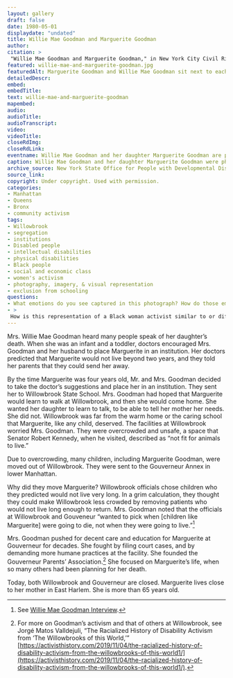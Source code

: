 ```yaml
--- 
layout: gallery
draft: false
date: 1980-05-01
displaydate: "undated"
title: Willie Mae Goodman and Marguerite Goodman
author: 
citation: >
 "Willie Mae Goodman and Marguerite Goodman," in New York City Civil Rights History Project, Accessed: [Month Day, Year], https://nyccivilrightshistory.org/gallery/willie-mae-and-marguerite-goodman.
featured: willie-mae-and-marguerite-goodman.jpg
featuredAlt: Marguerite Goodman and Willie Mae Goodman sit next to each other. Both are smiling. 
detailedDescr: 
embed: 
embedTitle: 
text: willie-mae-and-marguerite-goodman
mapembed: 
audio: 
audioTitle: 
audioTranscript: 
video: 
videoTitle: 
closeRdImg: 
closeRdLink: 
eventname: Willie Mae Goodman and her daughter Marguerite Goodman are photographed together.
caption: Willie Mae Goodman and her daughter Marguerite Goodman were photographed together.
archive_source: New York State Office for People with Developmental Disabilities
source_link: 
copyright: Under copyright. Used with permission.
categories: 
- Manhattan
- Queens
- Bronx
- community activism
tags: 
- Willowbrook
- segregation
- institutions
- Disabled people
- intellectual disabilities
- physical disabilities
- Black people
- social and economic class
- women's activism
- photography, imagery, & visual representation
- exclusion from schooling
questions: 
- What emotions do you see captured in this photograph? How do those emotions relate to the story of Willie Mae Goodman and Marguerite Goodman shared here? 
- >
 How is this representation of a Black woman activist similar to or different from others in this teaching collection - including the photographs of [Elizabeth Cisco](../topics/black-latina-women/cisco-resisting-segregation/elizabeth-cisco), [Mae Mallory and her daughter Patricia](../topics/black-latina-women/harlem-nine/mae-mallory-and-daughter), and [Denise Oliver](../topics/black-latina-women/young-lords/denise-oliver)?
--- 
```


Mrs. Willie Mae Goodman heard many people speak of her daughter’s death. When she was an infant and a toddler, doctors encouraged Mrs. Goodman and her husband to place Marguerite in an institution. Her doctors predicted that Marguerite would not live beyond two years, and they told her parents that they could send her away.

By the time Marguerite was four years old, Mr. and Mrs. Goodman decided to take the doctor’s suggestions and place her in an institution. They sent her to Willowbrook State School. Mrs. Goodman had hoped that Marguerite would learn to walk at Willowbrook, and then she would come home. She wanted her daughter to learn to talk, to be able to tell her mother her needs. She did not. Willowbrook was far from the warm home or the caring school that Marguerite, like any child, deserved. The facilities at Willowbrook worried Mrs. Goodman. They were overcrowded and unsafe, a space that Senator Robert Kennedy, when he visited, described as “not fit for animals to live.”

Due to overcrowding, many children, including Marguerite Goodman, were moved out of Willowbrook. They were sent to the Gouverneur Annex in lower Manhattan.

Why did they move Marguerite? Willowbrook officials chose children who they predicted would not live very long. In a grim calculation, they thought they could make Willowbrook less crowded by removing patients who would not live long enough to return. Mrs. Goodman noted that the officials at Willowbrook and Gouveneur “wanted to pick when [children like Marguerite] were going to die, not when they were going to live.”[^1]

Mrs. Goodman pushed for decent care and education for Marguerite at Gouverneur for decades. She fought by filing court cases, and by demanding more humane practices at the facility. She founded the Gouverneur Parents’ Association.[^2] She focused on Marguerite’s life, when so many others had been planning for her death.

Today, both Willowbrook and Gouverneur are closed. Marguerite lives close to her mother in East Harlem. She is more than 65 years old.

[^1]: See [Willie Mae Goodman Interview]( /topics/black-latina-women/gouverneur-parents-association/willie-mae-goodman).

[^2]: For more on Goodman’s activism and that of others at Willowbrook, see Jorgé Matos Valldejuli, “The Racialized History of Disability Activism from ‘The Willowbrooks of this World,’” [https://activisthistory.com/2019/11/04/the-racialized-history-of-disability-activism-from-the-willowbrooks-of-this-world1/](https://activisthistory.com/2019/11/04/the-racialized-history-of-disability-activism-from-the-willowbrooks-of-this-world1/).
